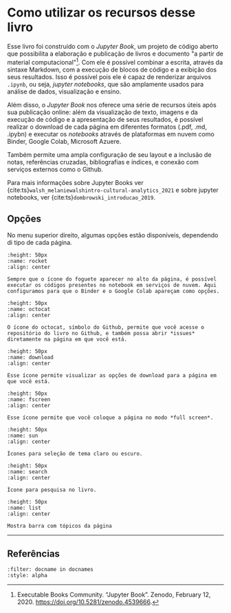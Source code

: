 # Como utilizar os recursos desse livro

Esse livro foi construído com o *Jupyter Book*, um projeto de código aberto que possibilita a elaboração e publicação de livros e documento "a partir de material computacional"[^1]. Com ele é possível combinar a escrita, através da sintaxe Markdown, com a execução de blocos de código e a exibição dos seus resultados. Isso é possível pois ele é capaz de renderizar arquivos `.ipynb`, ou seja, *jupyter notebooks*, que são amplamente usados para análise de dados, visualização e ensino.

Além disso, o *Jupyter Book* nos oferece uma série de recursos úteis após sua publicação online: além da visualização de texto, imagens e da execução de código e a apresentação de seus resultados, é possível realizar o download de cada página em diferentes formatos (.pdf, .md, .ipybn) e executar os *notebooks* através de plataformas em nuvem como Binder, Google Colab, Microsoft Azuere.

Também permite uma ampla configuração de seu layout e a inclusão de notas, referências cruzadas, bibliografias e índices,  e conexão com serviços externos como o Github.

Para mais informações sobre Jupyter Books ver {cite:ts}`walsh_melaniewalshintro-cultural-analytics_2021` e sobre jupyter notebooks, ver {cite:ts}`dombrowski_introducao_2019`.

[^1]: Executable Books Community. “Jupyter Book”. Zenodo, February 12, 2020. https://doi.org/10.5281/zenodo.4539666.

## Opções 

No menu superior direito, algumas opções estão disponíveis, dependendo di tipo de cada página.

```{figure} ./../assets/images/rocket.png
:height: 50px
:name: rocket
:align: center

Sempre que o ícone do foguete aparecer no alto da página, é possível executar os códigos presentes no notebook em serviços de nuvem. Aqui configuramos para que o Binder e o Google Colab apareçam como opções.
```

```{figure} ./../assets/images/octocat.png
:height: 50px
:name: octocat
:align: center

O ícone do octocat, símbolo do Github, permite que você acesse o repositório do livro no Github, e também possa abrir *issues* diretamente na página em que você está.
```

```{figure} ./../assets/images/download.png
:height: 50px
:name: download
:align: center

Esse ícone permite visualizar as opções de download para a página em que você está. 
```

```{figure} ./../assets/images/fscreen.png
:height: 50px
:name: fscreen
:align: center

Esse ícone permite que você coloque a página no modo *full screen*.
```

```{figure} ./../assets/images/sun.png
:height: 50px
:name: sun
:align: center

Ícones para seleção de tema claro ou escuro.
```

```{figure} ./../assets/images/search.png
:height: 50px
:name: search
:align: center

Ícone para pesquisa no livro.
```

```{figure} ./../assets/images/list.png
:height: 50px
:name: list
:align: center

Mostra barra com tópicos da página
```

---

## Referências

```{bibliography}
:filter: docname in docnames
:style: alpha
```